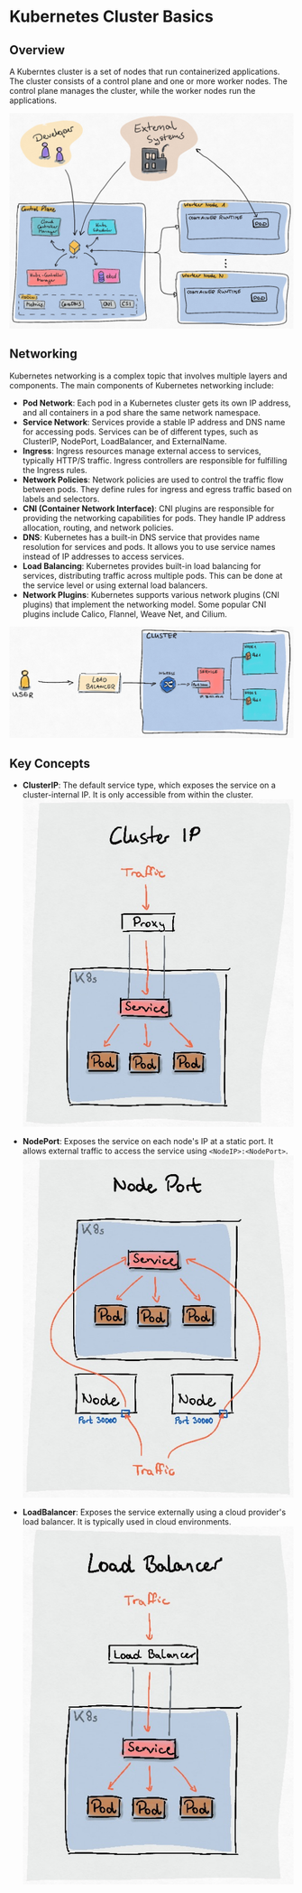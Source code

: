 # Kubernetes Cluster Basics

## Overview

A Kuberntes cluster is a set of nodes that run containerized applications. The cluster consists of a control plane and one or more worker nodes. The control plane manages the cluster, while the worker nodes run the applications.

![Cluster-Basics](./assets/K8s-Cluster-Basics.jpg)

## Networking

Kubernetes networking is a complex topic that involves multiple layers and components. The main components of Kubernetes networking include:
- **Pod Network**: Each pod in a Kubernetes cluster gets its own IP address, and all containers in a pod share the same network namespace.
- **Service Network**: Services provide a stable IP address and DNS name for accessing pods. Services can be of different types, such as ClusterIP, NodePort, LoadBalancer, and ExternalName.
- **Ingress**: Ingress resources manage external access to services, typically HTTP/S traffic. Ingress controllers are responsible for fulfilling the Ingress rules.
- **Network Policies**: Network policies are used to control the traffic flow between pods. They define rules for ingress and egress traffic based on labels and selectors.
- **CNI (Container Network Interface)**: CNI plugins are responsible for providing the networking capabilities for pods. They handle IP address allocation, routing, and network policies.
- **DNS**: Kubernetes has a built-in DNS service that provides name resolution for services and pods. It allows you to use service names instead of IP addresses to access services.
- **Load Balancing**: Kubernetes provides built-in load balancing for services, distributing traffic across multiple pods. This can be done at the service level or using external load balancers.
- **Network Plugins**: Kubernetes supports various network plugins (CNI plugins) that implement the networking model. Some popular CNI plugins include Calico, Flannel, Weave Net, and Cilium.

![Kubernetes Services](./assets/K8s-Services.jpg)

## Key Concepts
- **ClusterIP**: The default service type, which exposes the service on a cluster-internal IP. It is only accessible from within the cluster.
![ClusterIp](./assets/K8s-Services-ClusterIP.jpg)

- **NodePort**: Exposes the service on each node's IP at a static port. It allows external traffic to access the service using `<NodeIP>:<NodePort>`.
![NodePort](./assets/K8s-Services-NodePort.jpg)

- **LoadBalancer**: Exposes the service externally using a cloud provider's load balancer. It is typically used in cloud environments.
![LoadBalancer](./assets/K8s-Services-LoadBalancer.jpg)
